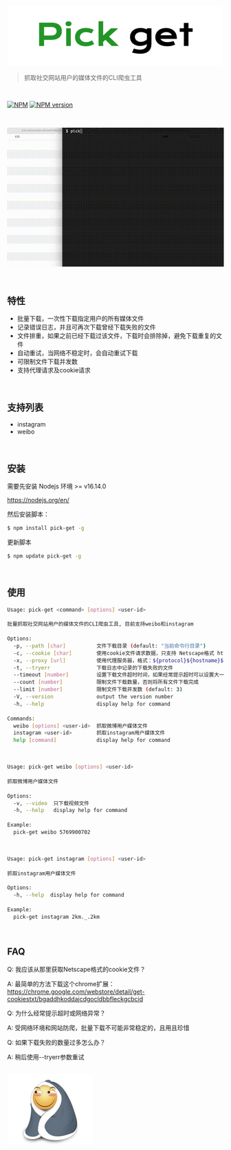 ![pick-get](docs/logo.png)


>抓取社交网站用户的媒体文件的CLI爬虫工具

<br>

[![NPM](https://nodei.co/npm/pick-get.png?downloads=true&stars=true)](https://nodei.co/npm/pick-get/)
[![NPM version](https://badge.fury.io/js/pick-get.svg)](http://badge.fury.io/js/pick-get)


<br>

<!-- <video autoplay>
  <source src="docs/kap.mp4" type="video/mp4">
</video> -->

![video](docs/kap.gif)


<br>

## 特性
- 批量下载，一次性下载指定用户的所有媒体文件
- 记录错误日志，并且可再次下载曾经下载失败的文件
- 文件排重，如果之前已经下载过该文件，下载时会排除掉，避免下载重复的文件
- 自动重试，当网络不稳定时，会自动重试下载
- 可限制文件下载并发数
- 支持代理请求及cookie请求

<br>

## 支持列表
- instagram
- weibo

<br>

## 安装

需要先安装 Nodejs 环境 >= v16.14.0

https://nodejs.org/en/

然后安装脚本：

```bash
$ npm install pick-get -g
```

更新脚本
```bash
$ npm update pick-get -g
```

<br>

## 使用
```bash
Usage: pick-get <command> [options] <user-id>

批量抓取社交网站用户的媒体文件的CLI爬虫工具, 目前支持weibo和instagram

Options:
  -p, --path [char]          文件下载目录 (default: "当前命令行目录")
  -c, --cookie [char]        使用cookie文件请求数据，只支持 Netscape格式 https://curl.se/rfc/cookie_spec.html
  -x, --proxy [url]          使用代理服务器，格式：${protocol}${hostname}${port}
  -t, --tryerr               下载日志中记录的下载失败的文件
  --timeout [number]         设置下载文件超时时间，如果经常提示超时可以设置大一些 (default: 30000)
  --count [number]           限制文件下载数量，否则将所有文件下载完成
  --limit [number]           限制文件下载并发数 (default: 3)
  -V, --version              output the version number
  -h, --help                 display help for command

Commands:
  weibo [options] <user-id>  抓取微博用户媒体文件
  instagram <user-id>        抓取instagram用户媒体文件
  help [command]             display help for command


```

<br>

```bash
Usage: pick-get weibo [options] <user-id>

抓取微博用户媒体文件

Options:
  -v, --video  只下载视频文件
  -h, --help   display help for command

Example: 
  pick-get weibo 5769900702

```

<br>

```bash
Usage: pick-get instagram [options] <user-id>

抓取instagram用户媒体文件

Options:
  -h, --help  display help for command

Example: 
  pick-get instagram 2km._.2km

```

<br>

## FAQ
Q: 我应该从那里获取Netscape格式的cookie文件？

A: 最简单的方法下载这个chrome扩展：https://chrome.google.com/webstore/detail/get-cookiestxt/bgaddhkoddajcdgocldbbfleckgcbcid

Q: 为什么经常提示超时或网络异常？

A: 受网络环境和网站防爬，批量下载不可能非常稳定的，且用且珍惜

Q: 如果下载失败的数量过多怎么办？

A: 稍后使用--tryerr参数重试

<br>

<img width="200" src="docs/funny.png">
